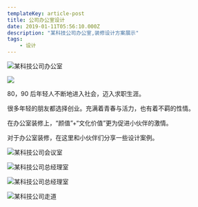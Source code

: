 ```yaml
---
templateKey: article-post
title: 公司办公室设计
date: 2019-01-11T05:56:10.000Z
description: "某科技公司办公室,装修设计方案展示"
tags:
    - 设计
---
```


![某科技公司办公室](/img/科技公司办公室图片1.jpg)

![](/img/科技公司办公室图片6.jpg)

80，90 后年轻人不断地进入社会，迈入求职生涯。

很多年轻的朋友都选择创业。充满着青春与活力，也有着不羁的性情。

在办公室装修上，“颜值”+“文化价值”更为促进小伙伴的激情。

对于办公室装修，在这里和小伙伴们分享一些设计案例。

![某科技公司会议室](/img/科技公司办公室图片2.jpg)

![某科技公司总经理室](/img/科技公司办公室图片3.jpg)

![某科技公司总经理室](/img/科技公司办公室图片5.jpg)

![某科技公司走道](/img/科技公司办公室图片4.jpg)

